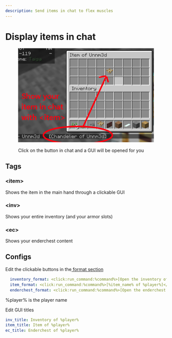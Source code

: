 ```yaml
---
description: Send items in chat to flex muscles
---
```


# Display items in chat

<figure><img src="../.gitbook/assets/redischat_showcase3.png" alt=""><figcaption><p>Click on the button in chat and a GUI will be opened for you</p></figcaption></figure>

## Tags

### \<item>

Shows the item in the main hand through a clickable GUI

### \<inv>

Shows your entire inventory (and your armor slots)

### \<ec>

Shows your enderchest content

## Configs

Edit the clickable buttons in the[ format section](chat-formats.md)

```yaml
  inventory_format: <click:run_command:%command%>[Open the inventory of %player%]</click>
  item_format: <click:run_command:%command%>[%item_name% of %player%]</click>
  enderchest_format: <click:run_command:%command%>[Open the enderchest of %player%]</click>
```

%player% is the player name

Edit GUI titles

```yaml
inv_title: Inventory of %player%
item_title: Item of %player%
ec_title: Enderchest of %player%
```
